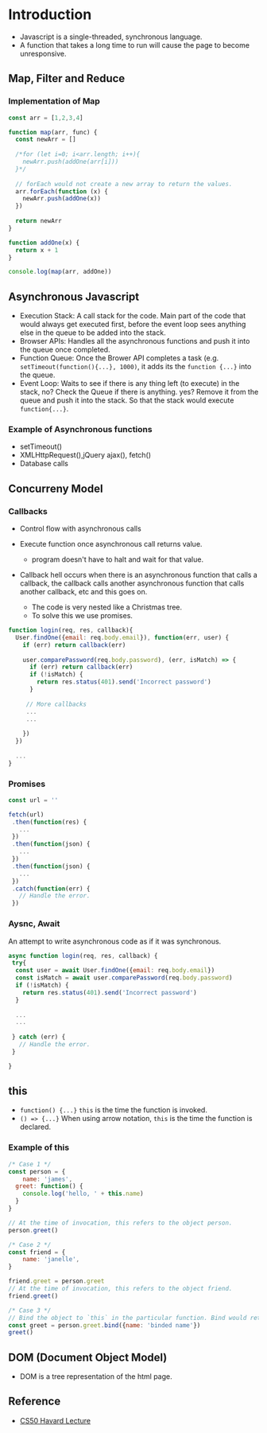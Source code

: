 # Introduction 
- Javascript is a single-threaded, synchronous language. 
- A function that takes a long time to run will cause the page to become unresponsive.

## Map, Filter and Reduce
### Implementation of Map
```javascript
const arr = [1,2,3,4] 

function map(arr, func) {
  const newArr = [] 
  
  /*for (let i=0; i<arr.length; i++){
    newArr.push(addOne(arr[i]))
  }*/
  
  // forEach would not create a new array to return the values.
  arr.forEach(function (x) {
    newArr.push(addOne(x))
  })
  
  return newArr
}

function addOne(x) {
  return x + 1
}

console.log(map(arr, addOne))

```
## Asynchronous Javascript
- Execution Stack: A call stack for the code. Main part of the code that would always get executed first, before the event loop sees anything else in the queue to be added into the stack. 
- Browser APIs: Handles all the asynchronous functions and push it into the queue once completed. 
- Function Queue: Once the Brower API completes a task (e.g. `setTimeout(function(){...}, 1000)`, it adds its the `function {...}` into the queue. 
- Event Loop: Waits to see if there is any thing left (to execute) in the stack, no? Check the Queue if there is anything. yes? Remove it from the queue and push it into the stack. So that the stack would execute `function{...}`.

### Example of Asynchronous functions
- setTimeout()
- XMLHttpRequest(),jQuery ajax(), fetch()
- Database calls

## Concurreny Model 
### Callbacks
 - Control flow with asynchronous calls
 - Execute function once asynchronous call returns value. 
    - program doesn't have to halt and wait for that value. 
 
 - Callback hell occurs when there is an asynchronous function that calls a callback, the callback calls another asynchronous function that calls another callback, etc and this goes on.
    - The code is very nested like a Christmas tree. 
    - To solve this we use promises.
```javascript
function login(req, res, callback){
  User.findOne({email: req.body.email}), function(err, user) {
    if (err) return callback(err)
    
    user.comparePassword(req.body.password), (err, isMatch) => {
      if (err) return callback(err)
      if (!isMatch) {
        return res.status(401).send('Incorrect password')
      }
      
     // More callbacks
     ... 
     ...
     
    })
  })
  
  ...
}

```
### Promises 
 ```javascript
 const url = ''
 
 fetch(url)
  .then(function(res) {
    ...
  })
  .then(function(json) {
    ...
  })
  .then(function(json) {
    ...
  })
  .catch(function(err) {
    // Handle the error.
  })
 ```
 
 ### Aysnc, Await
 An attempt to write asynchronous code as if it was synchronous. 
 ```javascript
 async function login(req, res, callback) {
  try{
   const user = await User.findOne({email: req.body.email})
   const isMatch = await user.comparePassword(req.body.password)
   if (!isMatch) {
     return res.status(401).send('Incorrect password')
   }
   
   ...
   ...
  
  } catch (err) {
    // Handle the error.
  }
 
 }
 ```
 
## this
   - `function() {...}`   `this` is the time the function is invoked. 
   - `() => {...}` When using arrow notation, `this` is the time the function is declared. 

### Example of this
```javascript
/* Case 1 */
const person = {
	name: 'james', 
  greet: function() {
  	console.log('hello, ' + this.name)
  }
}

// At the time of invocation, this refers to the object person. 
person.greet()

/* Case 2 */
const friend = {
	name: 'janelle',
}

friend.greet = person.greet
// At the time of invocation, this refers to the object friend. 
friend.greet()

/* Case 3 */
// Bind the object to `this` in the particular function. Bind would return a new function, so you need to call greet() after that to invoke. Whereas, call() and apply() would immediately invoke the function. 
const greet = person.greet.bind({name: 'binded name'})
greet()
```
## DOM (Document Object Model) 
 - DOM is a tree representation of the html page. 
          

## Reference 
- [CS50 Havard Lecture](https://www.youtube.com/watch?v=3Ay2lS6tm4M&list=PLhQjrBD2T382gdfveyad09Ierl_3Jh_wR&index=3)
